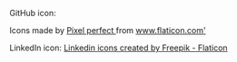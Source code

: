 GitHub icon:
<div> Icons made by <a href="https://www.flaticon.com/authors/pixel-perfect" title="Pixel perfect"> Pixel perfect </a> from <a href="https://www.flaticon.com/" title="Flaticon">www.flaticon.com'</a></div>

LinkedIn icon:
<a href="https://www.flaticon.com/free-icons/linkedin" title="linkedin icons">Linkedin icons created by Freepik - Flaticon</a>
